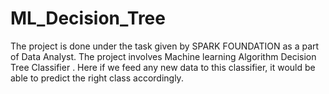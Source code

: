 # ML_Decision_Tree
The project is done under the task given by SPARK FOUNDATION as a part of Data Analyst. The project involves Machine learning Algorithm Decision Tree Classifier . Here if we feed any new data to this classifier, it would be able to predict the right class accordingly.
